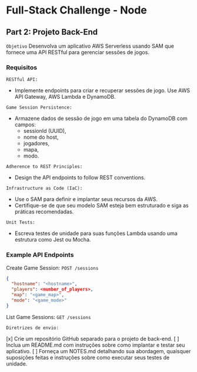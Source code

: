 # Full-Stack Challenge - Node

## Part 2: Projeto Back-End

`Objetivo`
Desenvolva um aplicativo AWS Serverless usando SAM que fornece uma API RESTful para gerenciar sessões de jogos.

### Requisitos

`RESTful API:`

  - Implemente endpoints para criar e recuperar sessões de jogo.
Use AWS API Gateway, AWS Lambda e DynamoDB.

`Game Session Persistence:`

  - Armazene dados de sessão de jogo em uma tabela do DynamoDB com campos: 
    - sessionId (UUID), 
    - nome do host, 
    - jogadores, 
    - mapa, 
    - modo.

`Adherence to REST Principles:`

  - Design the API endpoints to follow REST conventions.

`Infrastructure as Code (IaC):`

  - Use o SAM para definir e implantar seus recursos da AWS.
  - Certifique-se de que seu modelo SAM esteja bem estruturado e siga as práticas recomendadas.

`Unit Tests:`

  - Escreva testes de unidade para suas funções Lambda usando uma estrutura como Jest ou Mocha.

### Example API Endpoints

Create Game Session: `POST /sessions`

```json
{
  "hostname": "<hostname>",
  "players": <number_of_players>,
  "map": "<game_map>",
  "mode": "<game_mode>"
}
```

List Game Sessions: `GET /sessions`

`Diretrizes de envio:`

[x] Crie um repositório GitHub separado para o projeto de back-end.
[ ] Inclua um README.md com instruções sobre como implantar e testar seu aplicativo.
[ ] Forneça um NOTES.md detalhando sua abordagem, quaisquer suposições feitas e instruções sobre como executar seus testes de unidade.
